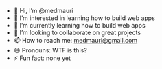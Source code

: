 - 👋 Hi, I’m @medmauri
- 👀 I’m interested in learning how to build web apps
- 🌱 I’m currently learning how to build web apps
- 💞️ I’m looking to collaborate on great projects
- 📫 How to reach me: medmauri@gmail.com
- 😄 Pronouns: WTF is this?
- ⚡ Fun fact: none yet

<!---
medmauri/medmauri is a ✨ special ✨ repository because its `README.md` (this file) appears on your GitHub profile.
You can click the Preview link to take a look at your changes.
--->

